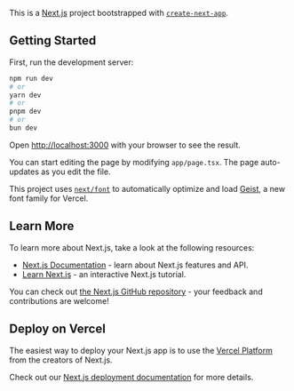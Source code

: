 <!-- 🚀 Alozie Ogochukwu Bright's Developer Portfolio
Welcome to my developer portfolio! This project showcases a selection of my work, skills, and professional journey as a front-end software developer. You'll find a range of projects that reflect my proficiency in React, TypeScript, and various modern web technologies. I'm passionate about creating efficient, user-friendly, and visually appealing applications.

🌟 Features
Responsive Design: Optimized for mobile, tablet, and desktop devices.
Projects Showcase: A detailed display of my notable projects, including links to live demos and GitHub repositories.
Skills Overview: A visual representation of my technical skillset, including JavaScript (React, Next.js), TypeScript, HTML5, CSS3, and more.
Contact Section: Includes links to my LinkedIn, GitHub, and an email contact form.
Downloadable Resume: Easily access and download my up-to-date resume.
🛠️ Technologies Used
React: For building reusable UI components and managing application state.
Next.js: To enhance performance and SEO through server-side rendering.
TypeScript: For static type checking and ensuring a reliable codebase.
Styled Components / CSS Modules: For writing modular and scoped CSS.
React Hook Form: Simplifying form management and validation.
Framer Motion: Adding smooth animations and interactive elements.
GitHub Pages / Vercel: For hosting the portfolio with continuous deployment.
📂 Project Structure
The portfolio follows a structured and modular approach. Here’s a breakdown of the main folders:

plaintext
Copy code
📁 src
   ├── 📁 components     # Reusable components used throughout the portfolio
   ├── 📁 pages          # Pages such as Home, About, Projects, Contact
   ├── 📁 styles         # Global and page-specific stylesheets
   └── 📁 assets         # Static assets like images, icons, and fonts
🚀 Installation & Setup
To run this project locally, follow these steps:

Clone the repository:
bash
Copy code
git clone https://github.com/username/portfolio.git
Navigate into the project directory:
bash
Copy code
cd portfolio
Install the dependencies:
bash
Copy code
npm install
Start the development server:
bash
Copy code
npm run dev
Open http://localhost:3000 in your browser to view the portfolio.
👨‍💻 Contributing
I'm open to feedback and collaboration! If you have suggestions for improvements or new features, feel free to open an issue or submit a pull request.

📬 Contact
If you'd like to get in touch, feel free to reach out via LinkedIn or Email. -->


This is a [Next.js](https://nextjs.org) project bootstrapped with [`create-next-app`](https://nextjs.org/docs/app/api-reference/cli/create-next-app).

## Getting Started

First, run the development server:

```bash
npm run dev
# or
yarn dev
# or
pnpm dev
# or
bun dev
```

Open [http://localhost:3000](http://localhost:3000) with your browser to see the result.

You can start editing the page by modifying `app/page.tsx`. The page auto-updates as you edit the file.

This project uses [`next/font`](https://nextjs.org/docs/app/building-your-application/optimizing/fonts) to automatically optimize and load [Geist](https://vercel.com/font), a new font family for Vercel.

## Learn More

To learn more about Next.js, take a look at the following resources:

- [Next.js Documentation](https://nextjs.org/docs) - learn about Next.js features and API.
- [Learn Next.js](https://nextjs.org/learn) - an interactive Next.js tutorial.

You can check out [the Next.js GitHub repository](https://github.com/vercel/next.js) - your feedback and contributions are welcome!

## Deploy on Vercel

The easiest way to deploy your Next.js app is to use the [Vercel Platform](https://vercel.com/new?utm_medium=default-template&filter=next.js&utm_source=create-next-app&utm_campaign=create-next-app-readme) from the creators of Next.js.

Check out our [Next.js deployment documentation](https://nextjs.org/docs/app/building-your-application/deploying) for more details.
